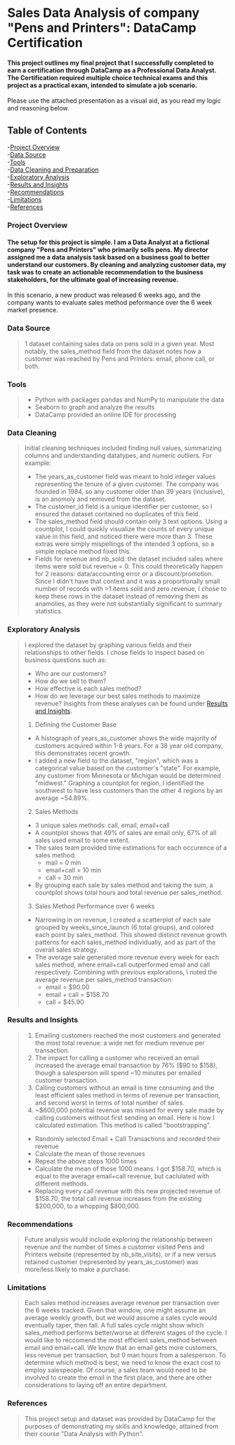 # Sales Data Analysis of company "Pens and Printers": DataCamp Certification
#### This project outlines my final project that I successfully completed to earn a certification through DataCamp as a Professional Data Analyst. The Certification required multiple choice technical exams and this project as a practical exam, intended to simulate a job scenario.

Please use the attached presentation as a visual aid, as you read my logic and reasoning below.

## Table of Contents
-[Project Overview](#project-overview)  
-[Data Source](#data-source)  
-[Tools](#tools)  
-[Data Cleaning and Preparation](#data-cleaning)  
-[Exploratory Analysis](#exploratory-analysis)  
-[Results and Insights](#results-and-insights)  
-[Recommendations](#recommendations)  
-[Limitations](#limitations)  
-[References](#references)  

### Project Overview
#### The setup for this project is simple. I am a Data Analyst at a fictional company "Pens and Printers" who primarily sells pens. My director assigned me a data analysis task based on a business goal to better understand our customers. By cleaning and analyzing customer data, my task was to create an actionable recommendation to the business stakeholders, for the ultimate goal of increasing revenue.
In this scenario, a new product was released 6 weeks ago, and the company wants to evaluate sales method peformance over the 6 week market presence.

### Data Source
> 1 dataset containing sales data on pens sold in a given year. Most notably, the sales_method field from the dataset notes how a customer was reached by Pens and Printers: email, phone call, or both.

### Tools
> - Python with packages pandas and NumPy to manipulate the data
> - Seaborn to graph and analyze the results
> - DataCamp provided an online IDE for processing

### Data Cleaning
> Initial cleaning techniques included finding null values, summarizing columns and understanding datatypes, and numeric outliers. For example:
> - The years_as_customer field was meant to hold integer values representing the tenure of a given customer. The company was founded in 1984, so any customer older than 39 years (inclusive), is an anomoly and removed from the dataset.
> - The customer_id field is a unique identifier per customer, so I ensured the dataset contained no duplicates of this field.
> - The sales_method field should contain only 3 text options. Using a countplot, I could quickly visualize the counts of every unique value in this field, and noticed there were more than 3. These extras were simply mispellings of the intended 3 options, so a simple replace method fixed this.
> - Fields for revenue and nb_sold: the dataset included sales where items were sold but revenue = 0. This could theoretically happen for 2 reasons: data/accounting error or a discount/promotion. Since I didn't have that context and it was a proportionally small number of records with >1 items sold and zero revenue, I chose to keep these rows in the dataset instead of removing them as anamolies, as they were not substantially significant to summary statistics.

### Exploratory Analysis
> I explored the dataset by graphing various fields and their relationships to other fields. I chose fields to inspect based on business questions such as:
> - Who are our customers?
> - How do we sell to them?
> - How effective is each sales method?
> - How do we leverage our best sales methods to maximize revenue?
> Insights from these analyses can be found under [Results and Insights](#results-and-insights).
> 1. Defining the Customer Base
> - A histograph of years_as_customer shows the wide majority of customers acquired within 1-8 years. For a 38 year old company, this demonstrates recent growth.
> - I added a new field to the dataset, "region", which was a categorical value based on the customer's "state". For example, any customer from Minnesota or Michigan would be determined "midwest." Graphing a countplot for region, I identified the southwest to have less customers than the other 4 regions by an average ~54.89%.
> 2. Sales Methods
> - 3 unique sales methods: call, email, email+call
> - A countplot shows that 49% of sales are email only, 67% of all sales used email to some extent.
> - The sales team provided time estimations for each occurence of a sales method:
>   - mail = 0 min
>   - email+call = 10 min
>   - call = 30 min
> - By grouping each sale by sales method and taking the sum, a countplot shows total hours and total revenue per sales_method.
> 3. Sales Method Performance over 6 weeks
> - Narrowing in on revenue, I created a scatterplot of each sale grouped by weeks_since_launch (6 total groups), and colored each point by sales_method. This showed distinct revenue growth patterns for each sales_method individually, and as part of the overall sales strategy.
> - The average sale generated more revenue every week for each sales method, where email+call outperformed email and call respectively. Combining with previous explorations, I noted the average revenue per sales_method transaction:
>   - email = $90.00
>   - email + call = $158.70
>   - call = $45.90

### Results and Insights
> 1. Emailing customers reached the most customers and generated the most total revenue: a wide net for medium revenue per transaction.
> 2. The impact for calling a customer who received an email increased the average email transaction by 76% ($90 to $158), though a salesperson will spend ~10 minutes per emailed customer transaction.
> 3. Calling customers without an email is time consuming and the least efficient sales method in terms of revenue per transaction, and second worst in terms of total number of sales.
> 4. ~$600,000 potential revenue was missed for every sale made by calling customers without first sending an email. Here is how I calculated estimation. This method is called "bootstrapping".
>  - Randomly selected Email + Call Transactions and recorded their revenue
>  - Calculate the mean of those revenues
>  - Repeat the above steps 1000 times
>  - Calculate the mean of those 1000 means. I got $158.70, which is equal to the average email+call revenue, but caclulated with different methods.
>  - Replacing every call revenue with this new projected revenue of $158.70, the total call revenue increases from the existing $200,000, to a whopping $800,000.
  
### Recommendations
> Future analysis would include exploring the relationship between revenue and the number of times a customer visited Pens and Printers website (represented by nb_site_visits), or if a new versus retained customer (represented by years_as_customer) was more/less likely to make a purchase.

### Limitations
> Each sales method increases average revenue per transaction over the 6 weeks tracked. Given that window, one might assume an average weekly growth, but we would assume a sales cycle would eventually taper, then fall. A full sales cycle might show which sales_method performs better/worse at different stages of the cycle.
> I would like to reccomend the most efficient sales_method between email and email+call. We know that an email gets more customers, less revenue per transaction, but 0 man hours from a salesperson. To determine which method is best, we need to know the exact cost to employ salespeople. Of course, a sales team would need to be involved to create the email in the first place, and there are other considerations to laying off an entire department.

### References
> This project setup and dataset was provided by DataCamp for the purposes of demonstrating my skills and knowledge, attained from their course "Data Analysis with Python".
